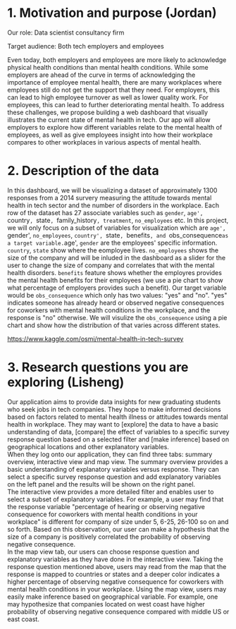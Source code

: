 # 1. Motivation and purpose (Jordan)

Our role: Data scientist consultancy firm

Target audience: Both tech employers and employees

Even today, both employers and employees are more likely to acknowledge physical health conditions than mental health conditions. While some employers are ahead of the curve in terms of acknowledging the importance of employee mental health, there are many workplaces where employees still do not get the support that they need. For employers, this can lead to high employee turnover as well as lower quality work. For employees, this can lead to further deteriorating mental health. To address these challenges, we propose building a web dashboard that visually illustrates the current state of mental health in tech. Our app will allow employers to explore how different variables relate to the mental health of employees, as well as give employees insight into how their workplace compares to other workplaces in various aspects of mental health.

# 2. Description of the data 
In this dashboard, we will be visualizing a dataset of approximately 1300 responses from a 2014 survery measuring the attitude towards mental health in tech sector and the number of disorders in the workplace. Each row of the dataset has 27 associate variables such as `gender`, `age', `country`, `state`, `family_history`, treatment`, `no_employees` etc. In this project, we will only focus on a subset of variables for visualization which are `age', `gender', `no_employees`, `country', `state`, `benefits`, and `obs_consequence` as a target variable. `age', `gender` are the employees' specific information. `country`, `state` show where the eomployee lives. `no_employees` shows the size of the company and will be inluded in the dashboard as a slider for the user to change the size of company and correlates that with the mental health disorders. `benefits` feature shows whether the employres provides the mental health benefits for their employees (we use a pie chart to show what percentage of employers provides such a benefit). Our target variable would be `obs_consequence` which only has two values: "yes" and "no". "yes" indicates someone has already heard or observed negative consequences for coworkers with mental health conditions in the workplace, and the response is "no" otherwise. We will visulize the `obs_consequence` using a pie chart and show how the distribution of that varies across different states. 


https://www.kaggle.com/osmi/mental-health-in-tech-survey

# 3. Research questions you are exploring (Lisheng)

Our application aims to provide data insights for new graduating students who seek jobs in tech companies. They hope to make informed decisions based on factors related to mental health illness or attitudes towards mental health in workplace. They may want to [explore] the data to have a basic understanding of data, [compare] the effect of variables to a specific survey response question based on a selected filter and [make inference] based on geographical locations and other explanatory variables.   
When they log onto our application, they can find three tabs: summary overview, interactive view and map view. The summary overview provides a basic understanding of explanatory variables versus response. They can select a specific survey response question and add explanatory variables on the left panel and the results will be shown on the right panel.  
The interactive view provides a more detailed filter and enables user to select a subset of explanatory variables. For example, a user may find that the response variable "percentage of hearing or observing negative consequence for coworkers with mental health conditions in your workplace" is different for company of size under 5, 6-25, 26-100 so on and so forth. Based on this observation, our user can make a hypothesis that the size of a company is positively correlated the probability of observing negative consequence.   
In the map view tab, our users can choose response question and explanatory variables as they have done in the interactive view. Taking the response question mentioned above, users may read from the map that the response is mapped to countries or states and a deeper color indicates a higher percentage of observing negative consequence for coworkers with mental health conditions in your workplace. Using the map view, users may easily make inference based on geographical variable. For example, one may hypothesize that companies located on west coast have higher probability of observing negative consequence compared with middle US or east coast. 